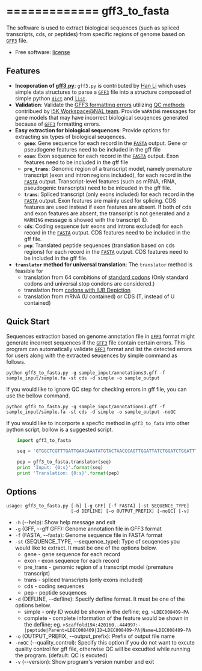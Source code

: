 =============
gff3_to_fasta
=============

The software is used to extract biological sequences (such as spliced transcripts, cds, or peptides) from specific regions of genome based on [`GFF3`] file.
* Free software: [license](https://github.com/NAL-i5K/I5KNAL_OGS/blob/I5KNAL_OGS/LICENCE.md)

Features
--------

* **Incoporation of [gff3.py](https://github.com/hotdogee/gff3-py)**: `gff3.py` is contributed by [Han Li](https://github.com/hotdogee) which uses simple data structures to parse a [`GFF3`] file into a structure composed of simple python [`dict`] and [`list`].
* **Validation**: Validate the [GFF3 formatting errors](https://github.com/NAL-i5K/I5KNAL_OGS/wiki/QC-phase) utilizing [QC methods](https://github.com/NAL-i5K/I5KNAL_OGS/blob/I5KNAL_OGS/bin/gff-QC.py) contribued by [I5K Workspace@NAL team](https://i5k.nal.usda.gov/). Provide `WARNING` messages for gene models that may have incorrect biological seuqences generated because of [`GFF3`] formatting errors.
* **Easy extraction for biological sequences**: Provide options for extracting six types of biological seuqences.
    - **`gene`**: Gene sequence for each record in the [`FASTA`] output. Gene or pseudogene features need to be included in the gff file
    - **`exon`**: Exon sequence for each record in the [`FASTA`] output. Exon features need to be included in the gff file
    - **`pre_trans`**: Genomic region of a transcript model, namely premature transcript (exon and intron regions included), for each record in the [`FASTA`] output. Transcript-level features (such as mRNA, rRNA, pseudogenic transcripts) need to be inlcuded in the gff file.
    - **`trans`**: Spliced transcript (only exons included) for each record in the [`FASTA`] output. Exon features are mainly used for splicing. CDS features are used instead if exon features are absent. If both of cds and exon features are absent, the transcript is not generated and a `WARNING` message is showed with the transcript ID.
    - **`cds`**: Coding sequence (utr exons and introns excluded) for each record in the [`FASTA`] output. CDS features need to be included in the gff file.
    - **`pep`**: Translated peptide sequences (translation based on cds regions) for each record in the [`FASTA`] output. CDS features need to be included in the gff file.
* **`translator` method for universal translation**: The `translator` method is feasible for 
    - translation from 64 combitions of [standard codons](http://www-bimas.cit.nih.gov/molbio/translate/codes.html) (Only standard codons and universal stop condons are considered.)
    - translation from [codons with IUB Depiction](http://www-bimas.cit.nih.gov/molbio/translate/codes.html)
    - translation from mRNA (U contained) or CDS (T, instead of U contained)

Quick Start
-----------

Sequences extraction based on genome annotation file in [`GFF3`] format might generate incorrect sequences if the [`GFF3`] file contain certain errors. This program can automatically validate [`GFF3`] format and list the detected errors for users along with the extracted seuqences by simple command as follows.

`python gff3_to_fasta.py -g sample_input/annotations3.gff -f sample_input/sample.fa -st cds -d simple -o sample_output`

If you would like to ignore QC step for checking errors in gff file, you can use the bellow command.

`python gff3_to_fasta.py -g sample_input/annotations3.gff -f sample_input/sample.fa -st cds -d simple -o sample_output -noQC`

If you would like to incorporte a specfic method in `gff3_to_fata` into other python script, bollow is a suggested script.

```python
    import gff3_to_fasta

    seq = 'GTGGCTCGTTTGATTGAACAAATATGTACTAACCCAGTTGGATTATCTGGATCTGGATTTTTTCTGGTGACAAAGAATTTTCTACTTCAGATGGCAGGAACGATAGTTACATTTGAACTGATGCTGTTTCAATTTGCCCCAGTAAATGCACAGCAAAAACCCATGAAGTCATATGACTGTATTTAA'

    pep = gff3_to_fasta.translator(seq)
    print 'Input: {0:s}'.format(seq)
    print 'Translation: {0:s}'.format(pep)
```


Options
-------

```
usage: gff3_to_fasta.py [-h] [-g GFF] [-f FASTA] [-st SEQUENCE_TYPE]
                        [-d DEFLINE] [-o OUTPUT_PREFIX] [-noQC] [-v]
```

* `-h` (--help): Show help message and exit
* `-g` (GFF, --gff GFF): Genome annotation file in GFF3 format
* `-f` (FASTA, --fasta): Genome sequence file in FASTA format
* `-st` (SEQUENCE_TYPE, --sequence_type): Type of seuqences you would like to extract. It must be one of the options below.
    - gene - gene sequence for each record
    - exon - exon sequence for each record
    - pre_trans - genomic region of a transcript model (premature transcript)
    - trans - spliced transcripts (only exons included)
    - cds - coding sequences
    - pep - peptide seuqences
* `-d` (DEFLINE, --defline): Specify defline format. It must be one of the options below.
    - simple - only ID would be shown in the defline; eg. `>LDEC008409-PA`
    - complete - complete information of the feature would be shown in the defline; eg. `>Scaffold194:420160..444997:-|peptide|Parent=LDEC008409|ID=LDEC008409-PA|Name=LDEC008409-PA`
* `-o` (OUTPUT_PREFIX, --output_prefix): Prefix of output file name
* `-noQC` (--quality_control): Specify this option if you do not want to excute quality control for gff file, otherwise QC will be excudted while running the program. (default: QC is excuted)
* `-v` (--version): Show program's version number and exit


[`GFF3`]: http://www.sequenceontology.org/gff3.shtml
[`dict`]: https://docs.python.org/2/tutorial/datastructures.html#dictionaries
[`list`]: https://docs.python.org/2/tutorial/datastructures.html#more-on-lists
[`FASTA`]: http://en.wikipedia.org/wiki/FASTA_format


